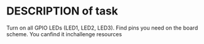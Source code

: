 # DESCRIPTION of task

Turn on all GPIO LEDs (LED1, LED2, LED3). Find pins you need on the board scheme. You canfind it inchallenge resources